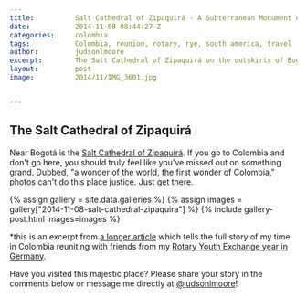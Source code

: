 ```yaml
---
title:			Salt Cathedral of Zipaquirá - A Subterranean Monument of Faith
date:			2014-11-08 08:44:27 Z
categories:		colombia
tags:			Colombia, reunion, rotary, rye, south america, travel
author:			judsonlmoore
excerpt:		The Salt Cathedral of Zipaquirá on the outskirts of Bogota, Colombia, is perhaps the world's grandest testament of a people's faith to their creator.
layout:			post
image:			2014/11/IMG_3601.jpg


---
```


## The Salt Cathedral of Zipaquirá

Near Bogotá is the [Salt Cathedral of Zipaquirá](http://en.wikipedia.org/wiki/Salt_Cathedral_of_Zipaquir%C3%A1). If you go to Colombia and don't go here, you should truly feel like you've missed out on something grand. Dubbed, "a wonder of the world, the first wonder of Colombia," photos can't do this place justice. Just get there.

{% assign gallery = site.data.galleries %}
{% assign images = gallery["2014-11-08-salt-cathedral-zipaquira"] %}
{% include gallery-post.html images=images %}

\*this is an excerpt from [a longer article](https://www.judsonlmoore.com/colombia-new-germany/) which tells the full story of my time in Colombia reuniting with friends from my [Rotary Youth Exchange year in Germany](https://www.judsonlmoore.com/location/germany/).

Have you visited this majestic place? Please share your story in the comments below or message me directly at [@judsonlmoore](http://twitter.com/judsonlmoore)!
